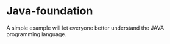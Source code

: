 # Java-foundation
A simple example will let everyone better understand the JAVA programming language.
